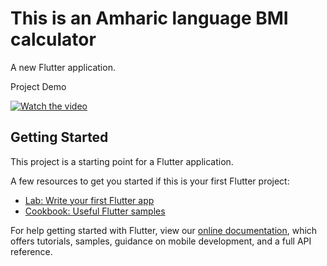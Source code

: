 # This is an Amharic language BMI calculator

A new Flutter application.

Project Demo

[![Watch the video](https://i.imgur.com/vKb2F1B.png)](https://gifs.com/gif/MZB89R)




## Getting Started

This project is a starting point for a Flutter application.

A few resources to get you started if this is your first Flutter project:





- [Lab: Write your first Flutter app](https://flutter.dev/docs/get-started/codelab)
- [Cookbook: Useful Flutter samples](https://flutter.dev/docs/cookbook)

For help getting started with Flutter, view our
[online documentation](https://flutter.dev/docs), which offers tutorials,
samples, guidance on mobile development, and a full API reference.
